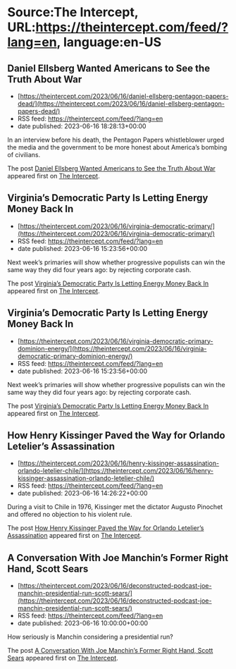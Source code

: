 # Source:The Intercept, URL:https://theintercept.com/feed/?lang=en, language:en-US

## Daniel Ellsberg Wanted Americans to See the Truth About War
 - [https://theintercept.com/2023/06/16/daniel-ellsberg-pentagon-papers-dead/](https://theintercept.com/2023/06/16/daniel-ellsberg-pentagon-papers-dead/)
 - RSS feed: https://theintercept.com/feed/?lang=en
 - date published: 2023-06-16 18:28:13+00:00

<p>In an interview before his death, the Pentagon Papers whistleblower urged the media and the government to be more honest about America’s bombing of civilians.</p>
<p>The post <a href="https://theintercept.com/2023/06/16/daniel-ellsberg-pentagon-papers-dead/" rel="nofollow">Daniel Ellsberg Wanted Americans to See the Truth About War</a> appeared first on <a href="https://theintercept.com" rel="nofollow">The Intercept</a>.</p>

## Virginia’s Democratic Party Is Letting Energy Money Back In
 - [https://theintercept.com/2023/06/16/virginia-democratic-primary/](https://theintercept.com/2023/06/16/virginia-democratic-primary/)
 - RSS feed: https://theintercept.com/feed/?lang=en
 - date published: 2023-06-16 15:23:56+00:00

<p>Next week’s primaries will show whether progressive populists can win the same way they did four years ago: by rejecting corporate cash.</p>
<p>The post <a href="https://theintercept.com/2023/06/16/virginia-democratic-primary/" rel="nofollow">Virginia’s Democratic Party Is Letting Energy Money Back In</a> appeared first on <a href="https://theintercept.com" rel="nofollow">The Intercept</a>.</p>

## Virginia’s Democratic Party Is Letting Energy Money Back In
 - [https://theintercept.com/2023/06/16/virginia-democratic-primary-dominion-energy/](https://theintercept.com/2023/06/16/virginia-democratic-primary-dominion-energy/)
 - RSS feed: https://theintercept.com/feed/?lang=en
 - date published: 2023-06-16 15:23:56+00:00

<p>Next week’s primaries will show whether progressive populists can win the same way they did four years ago: by rejecting corporate cash.</p>
<p>The post <a href="https://theintercept.com/2023/06/16/virginia-democratic-primary-dominion-energy/" rel="nofollow">Virginia’s Democratic Party Is Letting Energy Money Back In</a> appeared first on <a href="https://theintercept.com" rel="nofollow">The Intercept</a>.</p>

## How Henry Kissinger Paved the Way for Orlando Letelier’s Assassination
 - [https://theintercept.com/2023/06/16/henry-kissinger-assassination-orlando-letelier-chile/](https://theintercept.com/2023/06/16/henry-kissinger-assassination-orlando-letelier-chile/)
 - RSS feed: https://theintercept.com/feed/?lang=en
 - date published: 2023-06-16 14:26:22+00:00

<p>During a visit to Chile in 1976, Kissinger met the dictator Augusto Pinochet and offered no objection to his violent rule.</p>
<p>The post <a href="https://theintercept.com/2023/06/16/henry-kissinger-assassination-orlando-letelier-chile/" rel="nofollow">How Henry Kissinger Paved the Way for Orlando Letelier’s Assassination</a> appeared first on <a href="https://theintercept.com" rel="nofollow">The Intercept</a>.</p>

## A Conversation With Joe Manchin’s Former Right Hand, Scott Sears
 - [https://theintercept.com/2023/06/16/deconstructed-podcast-joe-manchin-presidential-run-scott-sears/](https://theintercept.com/2023/06/16/deconstructed-podcast-joe-manchin-presidential-run-scott-sears/)
 - RSS feed: https://theintercept.com/feed/?lang=en
 - date published: 2023-06-16 10:00:00+00:00

<p>How seriously is Manchin considering a presidential run?</p>
<p>The post <a href="https://theintercept.com/2023/06/16/deconstructed-podcast-joe-manchin-presidential-run-scott-sears/" rel="nofollow">A Conversation With Joe Manchin’s Former Right Hand, Scott Sears</a> appeared first on <a href="https://theintercept.com" rel="nofollow">The Intercept</a>.</p>

